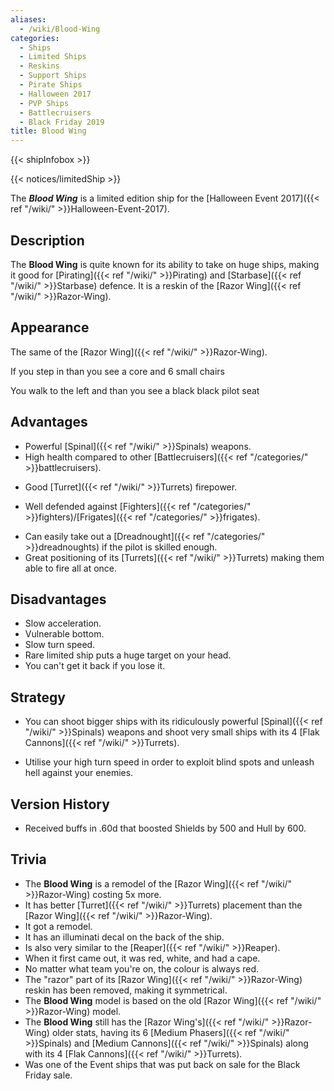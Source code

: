 ```yaml
---
aliases:
  - /wiki/Blood-Wing
categories:
  - Ships
  - Limited Ships
  - Reskins
  - Support Ships
  - Pirate Ships
  - Halloween 2017
  - PVP Ships
  - Battlecruisers
  - Black Friday 2019
title: Blood Wing
---
```


{{< shipInfobox >}}

{{< notices/limitedShip >}}

The **_Blood Wing_** is a limited edition ship for the [Halloween Event 2017]({{< ref "/wiki/" >}}Halloween-Event-2017).

## Description

The **Blood Wing** is quite known for its ability to take on huge ships, making it good for [Pirating]({{< ref "/wiki/" >}}Pirating) and [Starbase]({{< ref "/wiki/" >}}Starbase) defence. It is a reskin of the [Razor Wing]({{< ref "/wiki/" >}}Razor-Wing).

## Appearance

The same of the [Razor Wing]({{< ref "/wiki/" >}}Razor-Wing).

If you step in than you see a core and 6 small chairs

You walk to the left and than you see a black black pilot seat

## Advantages

- Powerful [Spinal]({{< ref "/wiki/" >}}Spinals) weapons.
- High health compared to other [Battlecruisers]({{< ref "/categories/" >}}battlecruisers).

<!-- -->

- Good [Turret]({{< ref "/wiki/" >}}Turrets) firepower.

<!-- -->

- Well defended against [Fighters]({{< ref "/categories/" >}}fighters)/[Frigates]({{< ref "/categories/" >}}frigates).

<!-- -->

- Can easily take out a [Dreadnought]({{< ref "/categories/" >}}dreadnoughts) if the pilot is skilled enough.
- Great positioning of its [Turrets]({{< ref "/wiki/" >}}Turrets) making them able to fire all at once.

## Disadvantages

- Slow acceleration.
- Vulnerable bottom.
- Slow turn speed. 
- Rare limited ship puts a huge target on your head. 
- You can't get it back if you lose it.

## Strategy

- You can shoot bigger ships with its ridiculously powerful [Spinal]({{< ref "/wiki/" >}}Spinals) weapons and shoot very small ships with its 4 [Flak Cannons]({{< ref "/wiki/" >}}Turrets).

<!-- -->

- Utilise your high turn speed in order to exploit blind spots and unleash hell against your enemies. 

## Version History

- Received buffs in .60d that boosted Shields by 500 and Hull by 600.

## Trivia

- The **Blood Wing** is a remodel of the [Razor Wing]({{< ref "/wiki/" >}}Razor-Wing) costing 5x more.
- It has better [Turret]({{< ref "/wiki/" >}}Turrets) placement than the [Razor Wing]({{< ref "/wiki/" >}}Razor-Wing).
- It got a remodel.
- It has an illuminati decal on the back of the ship.
- Is also very similar to the [Reaper]({{< ref "/wiki/" >}}Reaper).
- When it first came out, it was red, white, and had a cape.
- No matter what team you're on, the colour is always red.
- The "razor" part of its [Razor Wing]({{< ref "/wiki/" >}}Razor-Wing) reskin has been removed, making it symmetrical.
- The **Blood Wing** model is based on the old [Razor Wing]({{< ref "/wiki/" >}}Razor-Wing) model.
- The **Blood Wing** still has the [Razor Wing's]({{< ref "/wiki/" >}}Razor-Wing) older stats, having its 6 [Medium Phasers]({{< ref "/wiki/" >}}Spinals) and [Medium Cannons]({{< ref "/wiki/" >}}Spinals) along with its 4 [Flak Cannons]({{< ref "/wiki/" >}}Turrets).
- <span>Was one of the Event ships that was put back on sale for the Black Friday sale.</span>
